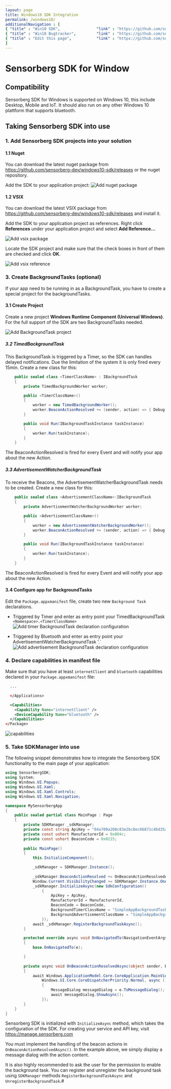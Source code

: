 ```yaml
---
layout: page
title: Windows10 SDK Integration
permalink: /windows10/
additionalNavigation : [
{ "title" : "Win10 SDK",                "link" : "https://github.com/sensorberg-dev/windows10-sdk" },
{ "title" : "Win10 Bugtracker",         "link" : "https://github.com/sensorberg-dev/windows10-sdk/issues" },
{ "title" : "Edit this page",           "link" : "https://github.com/sensorberg-dev/sensorberg-dev.github.io/edit/master/windows10.md" }
]
---
```


# Sensorberg SDK for Window #

## Compatibility ##

Sensorberg SDK for Windows is supported on Windows 10, this include Desktop, Mobile and IoT. It should also run on any other Windows 10 plattform that supports bluetooth.


## Taking Sensorberg SDK into use ##

### 1. Add Sensorberg SDK projects into your solution ###

#### 1.1 Nuget ####

You can download the latest nuget package from https://github.com/sensorberg-dev/windows10-sdk/releases or the nuget repository.

Add the SDK to your application project:
![Add nuget package](images/site/add_nuget_package.png)

#### 1.2 VSIX ####

You can download the latest VSIX package from https://github.com/sensorberg-dev/windows10-sdk/releases and install it.

Add the SDK to your application project as references. Right click
**References** under your application project and select **Add Reference...**

![Add vsix package](images/site/add_vsix_package.png)

Locate the SDK project and make sure that the check boxes in front of them
are checked and click **OK**.
 
![Add vsix reference](images/site/add_vsix_reference.png)


### 3. Create BackgroundTasks (optional) ###

If your app need to be running in as a BackgroundTask, you have to create a special project for the backgroundTasks.

#### 3.1 Create Project ####

Create a new project **Windows Runtime Component (Universal Windows)**.
For the full support of the SDK are two BackgroundTasks needed.

![Add BackgroundTask project](images/site/add_background_task_project.png)

##### 3.2 TimedBackgroundTask #####

This BackgroundTask is triggered by a Timer, so the SDK can handles delayed notifications. Due the limitation of the system it is only fired every 15min.
Create a new class for this:
```C#
    public sealed class <TimerClassName> : IBackgroundTask
    {
        private TimedBackgroundWorker worker;

        public <TimerClassName>()
        {
            worker = new TimedBackgroundWorker();
            worker.BeaconActionResolved += (sender, action) => { Debug.Write("Action resolved: " + action.PayloadString); };
        }

        public void Run(IBackgroundTaskInstance taskInstance)
        {
            worker.Run(taskInstance);
        }
    }
```
The BeaconActionResolved is fired for every Event and will notify your app about the new Action.


##### 3.3 AdvertisementWatcherBackgroundTask #####

To receive the Beacons, the AdvertisementWatcherBackgroundTask needs to be created.
Create a new class for this:
```C#
    public sealed class <AdvertisementClassName>:IBackgroundTask
    {
        private AdvertisementWatcherBackgroundWorker worker;

        public <AdvertisementClassName>()
        {
            worker = new AdvertisementWatcherBackgroundWorker();
            worker.BeaconActionResolved += (sender, action) => { Debug.Write("Action resolved: " + action.PayloadString); };
        }

        public void Run(IBackgroundTaskInstance taskInstance)
        {
            worker.Run(taskInstance);
        }
    }
```
The BeaconActionResolved is fired for every Event and will notify your app about the new Action.

#### 3.4 Configure app for BackgroundTasks ####

Edit the `Package.appxmanifest` file, create two new `Background Task` declarations.
* Triggered by Timer and enter as entry point your  TimedBackgroundTask `<Namespace>.<TimerClassName>`
![Add timer BackgroundTask declaration configuration](images/site/add_background_task_declaration_timed.png)

* Triggered by Bluetooth and enter as entry point your AdvertisementWatcherBackgroundTask '<Namespace>.<AdvertisementClassName>`
![Add advertisement BackgroundTask declaration configuration](images/site/add_background_task_declaration_advertisement.png)

### 4. Declare capabilities in manifest file ###

Make sure that you have at least `internetClient` and `bluetooth` capabilities
declared in your `Package.appxmanifest` file:

```xml
  ...
  
  </Applications>

  <Capabilities>
    <Capability Name="internetClient" />
    <DeviceCapability Name="bluetooth" />
  </Capabilities>
</Package>
```
![capabilities](images/site/capabilities.png)


### 5. Take SDKManager into use ###

The following snippet demonstrates how to integrate the Sensorberg SDK
functionality to the main page of your application:

```C#
using SensorbergSDK;
using System;
using Windows.UI.Popups;
using Windows.UI.Xaml;
using Windows.UI.Xaml.Controls;
using Windows.UI.Xaml.Navigation;

namespace MySensorbergApp
{
    public sealed partial class MainPage : Page
    {
        private SDKManager _sdkManager;
        private const string ApiKey = "04a709a208c83e2bc0ec66871c46d35af49efde5151032b3e865768bbf878db8";
        private const ushort ManufacturerId = 0x004c;
        private const ushort BeaconCode = 0x0215;
        
        public MainPage()
        {
            this.InitializeComponent();

            _sdkManager = SDKManager.Instance();
            
            _sdkManager.BeaconActionResolved += OnBeaconActionResolvedAsync;
            Window.Current.VisibilityChanged += SDKManager.Instance.OnApplicationVisibilityChanged;
            _sdkManager.InitializeAsync(new SdkConfiguration()
                {
                    ApiKey = ApiKey,
                    ManufacturerId = ManufacturerId,
                    BeaconCode = BeaconCode,
                    BackgroundTimerClassName = "SimpleAppBackgroundTask.SimpleAppTimerBackgroundTask",
                    BackgroundAdvertisementClassName = "SimpleAppBackgroundTask.AdvertisementBackgroundTask"
                });
            await _sdkManager.RegisterBackgroundTaskAsync();
        }

        protected override async void OnNavigatedTo(NavigationEventArgs e)
        {
            base.OnNavigatedTo(e);

        }
        
        private async void OnBeaconActionResolvedAsync(object sender, BeaconAction e)
        {
            await Windows.ApplicationModel.Core.CoreApplication.MainView.CoreWindow.Dispatcher.RunAsync(
                Windows.UI.Core.CoreDispatcherPriority.Normal, async () =>
                {
                    MessageDialog messageDialog = e.ToMessageDialog();
                    await messageDialog.ShowAsync();
                });
        }
    }
}        
```

Sensorberg SDK is initialized with `InitializeAsync` method, which takes the configuration of the SDK.
For creating your service and API key, visit https://manage.sensorberg.com

You must implement the handling of the beacon actions in
`OnBeaconActionResolvedAsync()`. In the example above, we simply display a
message dialog with the action content.

It is also highly recommended to ask the user for the permission to enable the
background task. You can register and unregister the background task using `SDKManager` methods
`RegisterBackgroundTaskAsync` and `UnregisterBackgroundTask`.#
<br/>
<br/>
<br/>
<br/>
<br/>
